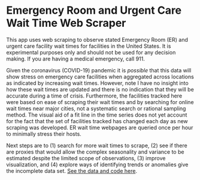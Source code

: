 # Emergency Room and Urgent Care Wait Time Web Scraper

This app uses web scraping to observe stated Emergency Room (ER) and urgent care facility wait times for  facilities in the United States. It is experimental purposes only and should not be used for any decision making. If you are having a medical emergency, call 911.

Given the  coronavirus (COVID-19) pandemic it is *possible* that this data will show stress on emergency care facilities when aggregated across locations as indicated by increasing wait times. However, note I have no insight into how these wait times are updated and there is no indication that they will be accurate during a time of crisis. Furthermore, the facilities tracked here were based on ease of scraping their wait times and by searching for online wait times near major cities, not a systematic search or rational sampling method. The visual aid of a fit line in the time series does not yet account for the fact that the set of facilities tracked has changed each day as new scraping was developed. ER wait time webpages are queried once per hour to minimally stress their hosts. 

Next steps are to (1) search for more wait times to scrape, (2) see if there are proxies that would allow the complex seasonality and variance to be estimated despite the limited scope of observations, (3) improve visualization, and (4) explore ways of identifying trends or anomalies give the incomplete data set. [See the data and code here](https://github.com/jhamski/er-waittime-spikes).
